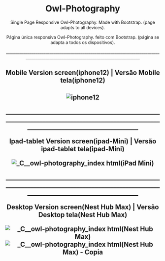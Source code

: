 <div align="center">
<h1>Owl-Photography</h1>

<p>Single Page Responsive Owl-Photography. Made with Bootstrap. (page adapts to all devices).<p/>
<p>Página única responsiva Owl-Photography. feito com Bootstrap. (página se adapta a todos os dispositivos).<p/>

<p>________________________________________________________________________________________________________________________________________<p/>

<h2>Mobile Version screen(iphone12) | Versão Mobile tela(iphone12)<h2/>

![iphone12](https://user-images.githubusercontent.com/63075841/151851778-f27009d7-3eba-4eee-9bd1-80fa0607650b.png)
 

<p>________________________________________________________________________________________________________________________________________<p/>
<p>Ipad-tablet Version screen(ipad-Mini) | Versão ipad-tablet tela(ipad-Mini)<p/>

![_C__owl-photography_index html(iPad Mini)](https://user-images.githubusercontent.com/63075841/151850496-d694a6c2-4cba-4cd5-84ba-8cb858adc591.png)
  
<p>________________________________________________________________________________________________________________________________________<p/>
<p>Desktop Version screen(Nest Hub Max) | Versão Desktop tela(Nest Hub Max)<p/>

![_C__owl-photography_index html(Nest Hub Max)](https://user-images.githubusercontent.com/63075841/151850995-26d6589d-6615-424f-9217-ae388f3ba79a.png)
![_C__owl-photography_index html(Nest Hub Max) - Copia](https://user-images.githubusercontent.com/63075841/151851254-6072f688-1bb8-4797-a5a7-4c23f5b34c1f.png)

 <div/>
